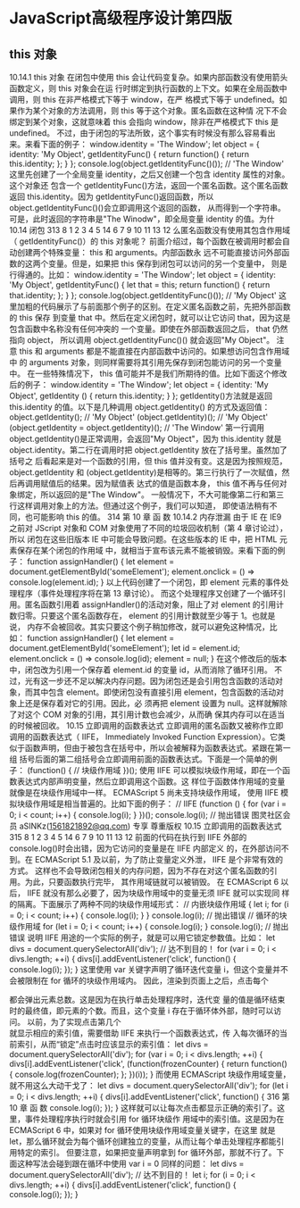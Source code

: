 # JavaScript高级程序设计第四版

## this 对象

10.14.1 this 对象
在闭包中使用 this 会让代码变复杂。如果内部函数没有使用箭头函数定义，则 this 对象会在运
行时绑定到执行函数的上下文。如果在全局函数中调用，则 this 在非严格模式下等于 window，在严
格模式下等于 undefined。如果作为某个对象的方法调用，则 this 等于这个对象。匿名函数在这种情
况下不会绑定到某个对象，这就意味着 this 会指向 window，除非在严格模式下 this 是 undefined。
不过，由于闭包的写法所致，这个事实有时候没有那么容易看出来。来看下面的例子：
window.identity = 'The Window';
let object = {
identity: 'My Object',
getIdentityFunc() {
return function() {
return this.identity;
};
}
};
console.log(object.getIdentityFunc()()); // 'The Window'
这里先创建了一个全局变量 identity，之后又创建一个包含 identity 属性的对象。这个对象还
包含一个 getIdentityFunc()方法，返回一个匿名函数。这个匿名函数返回 this.identity。因为
getIdentityFunc()返回函数，所以 object.getIdentityFunc()()会立即调用这个返回的函数，
从而得到一个字符串。可是，此时返回的字符串是"The Winodw"，即全局变量 identity 的值。为什
10.14 闭包 313
8
1
2
3
4
5
14
6
7
9
10
11
13
12
么匿名函数没有使用其包含作用域（ getIdentityFunc()）的 this 对象呢？
前面介绍过，每个函数在被调用时都会自动创建两个特殊变量： this 和 arguments。内部函数永
远不可能直接访问外部函数的这两个变量。但是，如果把 this 保存到闭包可以访问的另一个变量中，
则是行得通的。比如：
window.identity = 'The Window';
let object = {
identity: 'My Object',
getIdentityFunc() {
let that = this;
return function() {
return that.identity;
};
}
};
console.log(object.getIdentityFunc()()); // 'My Object'
这里加粗的代码展示了与前面那个例子的区别。在定义匿名函数之前，先把外部函数的 this 保存
到变量 that 中。然后在定义闭包时，就可以让它访问 that，因为这是包含函数中名称没有任何冲突的
一个变量。即使在外部函数返回之后， that 仍然指向 object， 所以调用 object.getIdentityFunc()()
就会返回"My Object"。
注意 this 和 arguments 都是不能直接在内部函数中访问的。如果想访问包含作用域中
的 arguments 对象，则同样需要将其引用先保存到闭包能访问的另一个变量中。
在一些特殊情况下， this 值可能并不是我们所期待的值。比如下面这个修改后的例子：
window.identity = 'The Window';
let object = {
identity: 'My Object',
getIdentity () {
return this.identity;
}
};
getIdentity()方法就是返回 this.identity 的值。以下是几种调用 object.getIdentity()
的方式及返回值：
object.getIdentity(); // 'My Object'
(object.getIdentity)(); // 'My Object'
(object.getIdentity = object.getIdentity)(); // 'The Window'
第一行调用 object.getIdentity()是正常调用，会返回"My Object"，因为 this.identity
就是 object.identity。第二行在调用时把 object.getIdentity 放在了括号里。虽然加了括号之
后看起来是对一个函数的引用，但 this 值并没有变。这是因为按照规范， object.getIdentity 和
(object.getIdentity)是相等的。第三行执行了一次赋值，然后再调用赋值后的结果。因为赋值表
达式的值是函数本身， this 值不再与任何对象绑定，所以返回的是"The Window"。
一般情况下，不大可能像第二行和第三行这样调用对象上的方法。但通过这个例子，我们可以知道，
即使语法稍有不同，也可能影响 this 的值。
314 第 10 章 函 数
10.14.2 内存泄漏
由于 IE 在 IE9 之前对 JScript 对象和 COM 对象使用了不同的垃圾回收机制（第 4 章讨论过），所以
闭包在这些旧版本 IE 中可能会导致问题。在这些版本的 IE 中，把 HTML 元素保存在某个闭包的作用域
中，就相当于宣布该元素不能被销毁。来看下面的例子：
function assignHandler() {
let element = document.getElementById('someElement');
element.onclick = () => console.log(element.id);
}
以上代码创建了一个闭包，即 element 元素的事件处理程序（事件处理程序将在第 13 章讨论）。
而这个处理程序又创建了一个循环引用。匿名函数引用着 assignHandler()的活动对象，阻止了对
element 的引用计数归零。只要这个匿名函数存在， element 的引用计数就至少等于 1。也就是说，
内存不会被回收。其实只要这个例子稍加修改，就可以避免这种情况，比如：
function assignHandler() {
let element = document.getElementById('someElement');
let id = element.id;
element.onclick = () => console.log(id);
element = null;
}
在这个修改后的版本中，闭包改为引用一个保存着 element.id 的变量 id，从而消除了循环引用。
不过，光有这一步还不足以解决内存问题。因为闭包还是会引用包含函数的活动对象，而其中包含
element。即使闭包没有直接引用 element，包含函数的活动对象上还是保存着对它的引用。因此，必
须再把 element 设置为 null。这样就解除了对这个 COM 对象的引用，其引用计数也会减少，从而确
保其内存可以在适当的时候被回收。
10.15 立即调用的函数表达式
立即调用的匿名函数又被称作立即调用的函数表达式（ IIFE， Immediately Invoked Function
Expression）。它类似于函数声明，但由于被包含在括号中，所以会被解释为函数表达式。紧跟在第一组
括号后面的第二组括号会立即调用前面的函数表达式。下面是一个简单的例子：
(function() {
// 块级作用域
})();
使用 IIFE 可以模拟块级作用域，即在一个函数表达式内部声明变量，然后立即调用这个函数。这
样位于函数体作用域的变量就像是在块级作用域中一样。 ECMAScript 5 尚未支持块级作用域， 使用 IIFE
模拟块级作用域是相当普遍的。比如下面的例子：
// IIFE
(function () {
for (var i = 0; i < count; i++) {
console.log(i);
}
})();
console.log(i); // 抛出错误
图灵社区会员 aSINKz(1561821892@qq.com) 专享 尊重版权
10.15 立即调用的函数表达式 315
8
1
2
3
4
5
14
6
7
9
10
11
13
12
前面的代码在执行到 IIFE 外部的 console.log()时会出错，因为它访问的变量是在 IIFE 内部定义
的，在外部访问不到。在 ECMAScript 5.1 及以前，为了防止变量定义外泄， IIFE 是个非常有效的方式。
这样也不会导致闭包相关的内存问题，因为不存在对这个匿名函数的引用。为此，只要函数执行完毕，
其作用域链就可以被销毁。
在 ECMAScript 6 以后， IIFE 就没有那么必要了，因为块级作用域中的变量无须 IIFE 就可以实现同
样的隔离。下面展示了两种不同的块级作用域形式：
// 内嵌块级作用域
{
let i;
for (i = 0; i < count; i++) {
console.log(i);
}
}
console.log(i); // 抛出错误
// 循环的块级作用域
for (let i = 0; i < count; i++) {
console.log(i);
}
console.log(i); // 抛出错误
说明 IIFE 用途的一个实际的例子，就是可以用它锁定参数值。比如：
let divs = document.querySelectorAll('div');
// 达不到目的！
for (var i = 0; i < divs.length; ++i) {
divs[i].addEventListener('click', function() {
console.log(i);
});
}
这里使用 var 关键字声明了循环迭代变量 i，但这个变量并不会被限制在 for 循环的块级作用域内。
因此，渲染到页面上之后，点击每个<div>都会弹出元素总数。这是因为在执行单击处理程序时，迭代变
量的值是循环结束时的最终值，即元素的个数。而且，这个变量 i 存在于循环体外部，随时可以访问。
以前，为了实现点击第几个<div>就显示相应的索引值，需要借助 IIFE 来执行一个函数表达式，传
入每次循环的当前索引，从而“锁定”点击时应该显示的索引值：
let divs = document.querySelectorAll('div');
for (var i = 0; i < divs.length; ++i) {
divs[i].addEventListener('click', (function(frozenCounter) {
return function() {
console.log(frozenCounter);
};
})(i));
}
而使用 ECMAScript 块级作用域变量，就不用这么大动干戈了：
let divs = document.querySelectorAll('div');
for (let i = 0; i < divs.length; ++i) {
divs[i].addEventListener('click', function() {
316 第 10 章 函 数
console.log(i);
});
}
这样就可以让每次点击都显示正确的索引了。这里，事件处理程序执行时就会引用 for 循环块级作
用域中的索引值。这是因为在 ECMAScript 6 中，如果对 for 循环使用块级作用域变量关键字，在这里
就是 let，那么循环就会为每个循环创建独立的变量，从而让每个单击处理程序都能引用特定的索引。
但要注意，如果把变量声明拿到 for 循环外部，那就不行了。下面这种写法会碰到跟在循环中使用
var i = 0 同样的问题：
let divs = document.querySelectorAll('div');
// 达不到目的！
let i;
for (i = 0; i < divs.length; ++i) {
divs[i].addEventListener('click', function() {
console.log(i);
});
}  